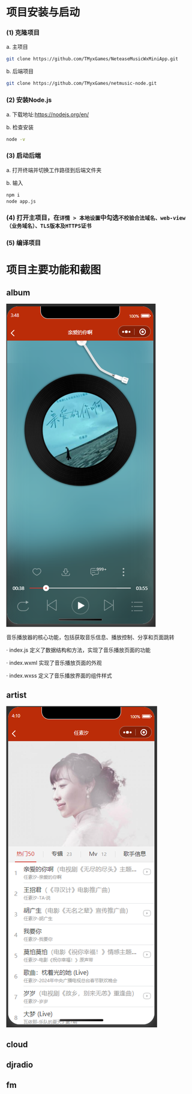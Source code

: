 <!-- by 蒙一鑫 -->
# 项目安装与启动

### (1) 克隆项目

a. 主项目
```bash
git clone https://github.com/TMyxGames/NeteaseMusicWxMiniApp.git
```

b. 后端项目
```bash
git clone https://github.com/TMyxGames/netmusic-node.git
```

### (2) 安装Node.js

a. 下载地址:https://nodejs.org/en/

b. 检查安装
```bash
node -v
```

### (3) 启动后端

a. 打开终端并切换工作路径到后端文件夹

b. 输入
```bash
npm i
node app.js
```
### (4) 打开主项目，在```详情 > 本地设置```中勾选```不校验合法域名、web-view（业务域名）、TLS版本及HTTPS证书```

### (5) 编译项目

<!-- by 蒙一鑫 -->
# 项目主要功能和截图

## album

![页面截图](picture/QQ20250510-034959.jpg)

音乐播放器的核心功能，包括获取音乐信息、播放控制、分享和页面跳转

· index.js
定义了数据结构和方法，实现了音乐播放页面的功能

· index.wxml
实现了音乐播放页面的外观

· index.wxss
定义了音乐播放界面的组件样式

## artist

![页面截图](picture/QQ20250510-041120.jpg)


## cloud





## djradio



## fm